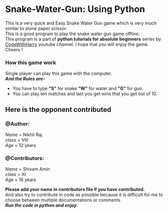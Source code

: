 # Snake-Water-Gun: Using Python

This is a very quick and Easy Snake Water Gun game which is very much similar to stone paper scissor. <br>
This is a good program to play the snake water gun game offline. <br>
This program is a part of __python tutorials for absolute beginners__ series by [CodeWithHarry](https://www.youtube.com/channel/UCeVMnSShP_Iviwkknt83cww "CodeWithHarry") youtube channel.
I hope that you will enjoy the game.
Cheers !

### How this game work

Single player can play this game with the computer.<br>
__*And the Rules are-*__
* You have to type __"S"__ for snake __"W"__ for water and __"G"__ for gun.
* You can play ten matches and last you get wins that you get out of 10.

## Here is the opponent contributed

### @Author:

*Name* = Nikhil Raj<br>
*class* = VIII<br>
*Age* = 12 years<br>

### @Contributors:
*Name* = Shivam Amin<br>
*class* = XI<br>
*Age* = 16 years<br>

__Please add your name in contributors file if you have contributed.__<br>
And also try to contribute in code as possible because it is difficult for me to choose between multiple documentations or comments<br>
__*Run the code in python and enjoy.*__
